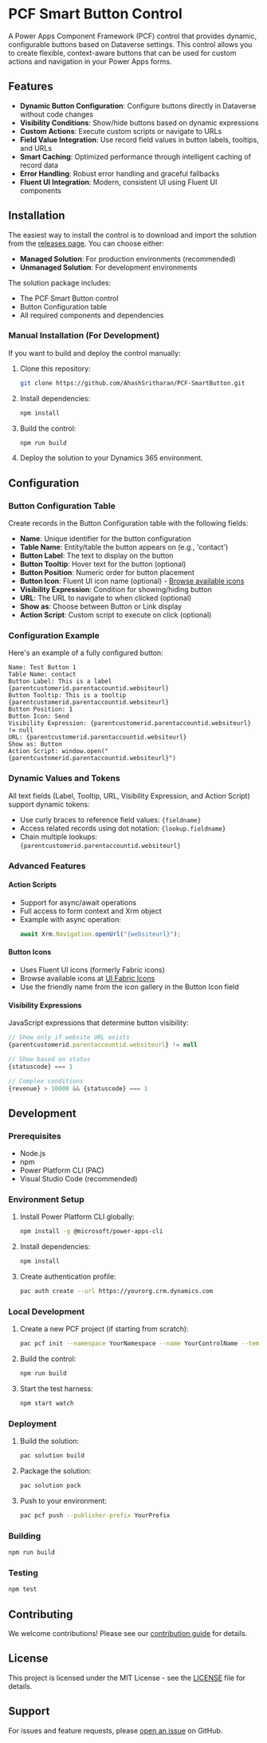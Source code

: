 # PCF Smart Button Control

A Power Apps Component Framework (PCF) control that provides dynamic, configurable buttons based on Dataverse settings. This control allows you to create flexible, context-aware buttons that can be used for custom actions and navigation in your Power Apps forms.

## Features

- **Dynamic Button Configuration**: Configure buttons directly in Dataverse without code changes
- **Visibility Conditions**: Show/hide buttons based on dynamic expressions
- **Custom Actions**: Execute custom scripts or navigate to URLs
- **Field Value Integration**: Use record field values in button labels, tooltips, and URLs
- **Smart Caching**: Optimized performance through intelligent caching of record data
- **Error Handling**: Robust error handling and graceful fallbacks
- **Fluent UI Integration**: Modern, consistent UI using Fluent UI components

## Installation

The easiest way to install the control is to download and import the solution from the [releases page](https://github.com/AhashSritharan/PCF-SmartButton/releases). You can choose either:
- **Managed Solution**: For production environments (recommended)
- **Unmanaged Solution**: For development environments

The solution package includes:
- The PCF Smart Button control
- Button Configuration table
- All required components and dependencies

### Manual Installation (For Development)

If you want to build and deploy the control manually:

1. Clone this repository:
   ```bash
   git clone https://github.com/AhashSritharan/PCF-SmartButton.git
   ```

2. Install dependencies:
   ```bash
   npm install
   ```

3. Build the control:
   ```bash
   npm run build
   ```

4. Deploy the solution to your Dynamics 365 environment.

## Configuration

### Button Configuration Table

Create records in the Button Configuration table with the following fields:

- **Name**: Unique identifier for the button configuration
- **Table Name**: Entity/table the button appears on (e.g., 'contact')
- **Button Label**: The text to display on the button
- **Button Tooltip**: Hover text for the button (optional)
- **Button Position**: Numeric order for button placement
- **Button Icon**: Fluent UI icon name (optional) - [Browse available icons](https://uifabricicons.azurewebsites.net/)
- **Visibility Expression**: Condition for showing/hiding button
- **URL**: The URL to navigate to when clicked (optional)
- **Show as**: Choose between Button or Link display
- **Action Script**: Custom script to execute on click (optional)

### Configuration Example

Here's an example of a fully configured button:

```
Name: Test Button 1
Table Name: contact
Button Label: This is a label {parentcustomerid.parentaccountid.websiteurl}
Button Tooltip: This is a tooltip {parentcustomerid.parentaccountid.websiteurl}
Button Position: 1
Button Icon: Send
Visibility Expression: {parentcustomerid.parentaccountid.websiteurl} != null
URL: {parentcustomerid.parentaccountid.websiteurl}
Show as: Button
Action Script: window.open("{parentcustomerid.parentaccountid.websiteurl}")
```

### Dynamic Values and Tokens

All text fields (Label, Tooltip, URL, Visibility Expression, and Action Script) support dynamic tokens:
- Use curly braces to reference field values: `{fieldname}`
- Access related records using dot notation: `{lookup.fieldname}`
- Chain multiple lookups: `{parentcustomerid.parentaccountid.websiteurl}`

### Advanced Features

#### Action Scripts
- Support for async/await operations
- Full access to form context and Xrm object
- Example with async operation:
  ```javascript
  await Xrm.Navigation.openUrl("{websiteurl}");
  ```

#### Button Icons
- Uses Fluent UI icons (formerly Fabric icons)
- Browse available icons at [UI Fabric Icons](https://uifabricicons.azurewebsites.net/)
- Use the friendly name from the icon gallery in the Button Icon field

#### Visibility Expressions
JavaScript expressions that determine button visibility:
```javascript
// Show only if website URL exists
{parentcustomerid.parentaccountid.websiteurl} != null

// Show based on status
{statuscode} === 1

// Complex conditions
{revenue} > 10000 && {statuscode} === 1
```

## Development

### Prerequisites

- Node.js
- npm
- Power Platform CLI (PAC)
- Visual Studio Code (recommended)

### Environment Setup

1. Install Power Platform CLI globally:
   ```bash
   npm install -g @microsoft/power-apps-cli
   ```

2. Install dependencies:
   ```bash
   npm install
   ```

3. Create authentication profile:
   ```bash
   pac auth create --url https://yourorg.crm.dynamics.com
   ```

### Local Development

1. Create a new PCF project (if starting from scratch):
   ```bash
   pac pcf init --namespace YourNamespace --name YourControlName --template field
   ```

2. Build the control:
   ```bash
   npm run build
   ```

3. Start the test harness:
   ```bash
   npm start watch
   ```

### Deployment

1. Build the solution:
   ```bash
   pac solution build
   ```

2. Package the solution:
   ```bash
   pac solution pack
   ```

3. Push to your environment:
   ```bash
   pac pcf push --publisher-prefix YourPrefix
   ```

### Building

```bash
npm run build
```

### Testing

```bash
npm test
```

## Contributing

We welcome contributions! Please see our [contribution guide](CONTRIBUTING.md) for details.

## License

This project is licensed under the MIT License - see the [LICENSE](LICENSE) file for details.

## Support

For issues and feature requests, please [open an issue](https://github.com/AhashSritharan/PCF-SmartButton/issues) on GitHub.